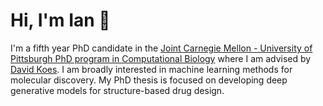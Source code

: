 # Hi, I'm Ian 👋

I'm a fifth year PhD candidate in the <a href="http://www.compbio.cmu.edu">Joint Carnegie Mellon - University of Pittsburgh PhD program in Computational Biology</a> where I am advised by <a href="http://bits.csb.pitt.edu/">David Koes</a>. I am broadly interested in machine learning methods for molecular discovery.  My PhD thesis is focused on developing deep generative models for structure-based drug design.

<!--
![Your GitHub Stats](https://github-readme-stats.vercel.app/api?username=Dunni3&show_icons=true&theme=dark)
-->

<!--
**Dunni3/Dunni3** is a ✨ _special_ ✨ repository because its `README.md` (this file) appears on your GitHub profile.

Here are some ideas to get you started:

- 🔭 I’m currently working on ...
- 🌱 I’m currently learning ...
- 👯 I’m looking to collaborate on ...
- 🤔 I’m looking for help with ...
- 💬 Ask me about ...
- 📫 How to reach me: ...
- 😄 Pronouns: ...
- ⚡ Fun fact: ...
-->
